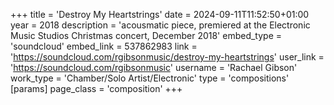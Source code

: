 +++
title = 'Destroy My Heartstrings'
date = 2024-09-11T11:52:50+01:00
year = 2018
description = 'acousmatic piece, premiered at the Electronic Music Studios Christmas concert, December 2018'
embed_type = 'soundcloud'
embed_link = 537862983
link = 'https://soundcloud.com/rgibsonmusic/destroy-my-heartstrings'
user_link = 'https://soundcloud.com/rgibsonmusic'
username = 'Rachael Gibson'
work_type = 'Chamber/Solo Artist/Electronic'
type = 'compositions'
[params]
    page_class = 'composition'
+++